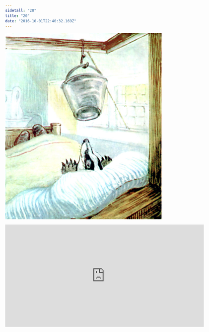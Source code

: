 ```yaml
---
sidetall: "20"
title: "20"
date: "2016-10-01T22:40:32.169Z"
---
```


![GliseGeir Grevling & Herr Havre Rev](./20.jpg)





<iframe src="https://docs.google.com/forms/d/e/1FAIpQLSdaU1qxlU76iRXUClnxtVycECOt0wqjnCQ8tT6mIzPJxbwDUg/viewform?embedded=true" width="640" height="330" frameborder="0" marginheight="0" marginwidth="0">Loading...</iframe>
